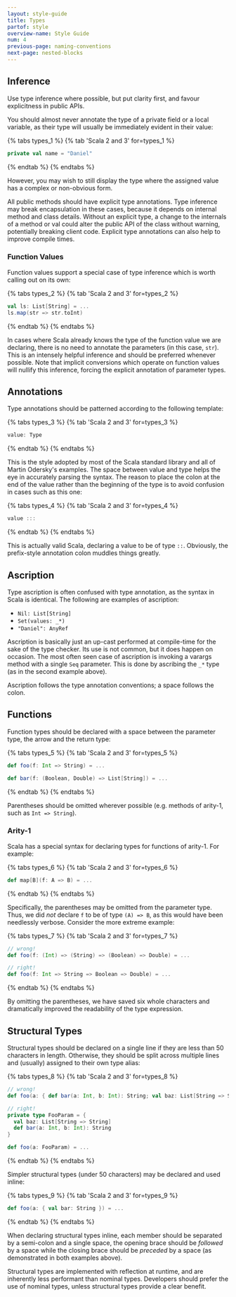 ```yaml
---
layout: style-guide
title: Types
partof: style
overview-name: Style Guide
num: 4
previous-page: naming-conventions
next-page: nested-blocks
---
```


## Inference

Use type inference where possible, but put clarity first, and favour
explicitness in public APIs.

You should almost never annotate the type of a private field or a local
variable, as their type will usually be immediately evident in
their value:

{% tabs types_1 %}
{% tab 'Scala 2 and 3' for=types_1 %}
```scala
private val name = "Daniel"
```
{% endtab %}
{% endtabs %}

However, you may wish to still display the type where the assigned value has a
complex or non-obvious form.

All public methods should have explicit type annotations.  Type inference may
break encapsulation in these cases, because it depends on internal method
and class details.  Without an explicit type, a change to the internals
of a method or val could alter the public API of the class without warning,
potentially breaking client code.  Explicit type annotations can also help
to improve compile times.

### Function Values

Function values support a special case of type inference which is worth
calling out on its own:

{% tabs types_2 %}
{% tab 'Scala 2 and 3' for=types_2 %}
```scala
val ls: List[String] = ...
ls.map(str => str.toInt)
```
{% endtab %}
{% endtabs %}

In cases where Scala already knows the type of the function value we are
declaring, there is no need to annotate the parameters (in this case,
`str`). This is an intensely helpful inference and should be preferred
whenever possible. Note that implicit conversions which operate on
function values will nullify this inference, forcing the explicit
annotation of parameter types.

## Annotations

Type annotations should be patterned according to the following
template:

{% tabs types_3 %}
{% tab 'Scala 2 and 3' for=types_3 %}
```scala
value: Type
```
{% endtab %}
{% endtabs %}

This is the style adopted by most of the Scala standard library and all
of Martin Odersky's examples. The space between value and type helps the
eye in accurately parsing the syntax. The reason to place the colon at
the end of the value rather than the beginning of the type is to avoid
confusion in cases such as this one:

{% tabs types_4 %}
{% tab 'Scala 2 and 3' for=types_4 %}
```scala
value :::
```
{% endtab %}
{% endtabs %}

This is actually valid Scala, declaring a value to be of type `::`.
Obviously, the prefix-style annotation colon muddles things greatly.

## Ascription

Type ascription is often confused with type annotation, as the syntax in
Scala is identical. The following are examples of ascription:

-   `Nil: List[String]`
-   `Set(values: _*)`
-   `"Daniel": AnyRef`

Ascription is basically just an up-cast performed at compile-time for
the sake of the type checker. Its use is not common, but it does happen
on occasion. The most often seen case of ascription is invoking a
varargs method with a single `Seq` parameter. This is done by ascribing
the `_*` type (as in the second example above).

Ascription follows the type annotation conventions; a space follows the
colon.

## Functions

Function types should be declared with a space between the parameter
type, the arrow and the return type:

{% tabs types_5 %}
{% tab 'Scala 2 and 3' for=types_5 %}
```scala
def foo(f: Int => String) = ...

def bar(f: (Boolean, Double) => List[String]) = ...
```
{% endtab %}
{% endtabs %}

Parentheses should be omitted wherever possible (e.g. methods of
arity-1, such as `Int => String`).

### Arity-1

Scala has a special syntax for declaring types for functions of arity-1.
For example:

{% tabs types_6 %}
{% tab 'Scala 2 and 3' for=types_6 %}
```scala
def map[B](f: A => B) = ...
```
{% endtab %}
{% endtabs %}

Specifically, the parentheses may be omitted from the parameter type.
Thus, we did *not* declare `f` to be of type `(A) => B`, as this would
have been needlessly verbose. Consider the more extreme example:

{% tabs types_7 %}
{% tab 'Scala 2 and 3' for=types_7 %}
```scala
// wrong!
def foo(f: (Int) => (String) => (Boolean) => Double) = ...

// right!
def foo(f: Int => String => Boolean => Double) = ...
```
{% endtab %}
{% endtabs %}

By omitting the parentheses, we have saved six whole characters and
dramatically improved the readability of the type expression.

## Structural Types

Structural types should be declared on a single line if they are less
than 50 characters in length. Otherwise, they should be split across
multiple lines and (usually) assigned to their own type alias:

{% tabs types_8 %}
{% tab 'Scala 2 and 3' for=types_8 %}
```scala
// wrong!
def foo(a: { def bar(a: Int, b: Int): String; val baz: List[String => String] }) = ...

// right!
private type FooParam = {
  val baz: List[String => String]
  def bar(a: Int, b: Int): String
}

def foo(a: FooParam) = ...
```
{% endtab %}
{% endtabs %}

Simpler structural types (under 50 characters) may be declared and used
inline:

{% tabs types_9 %}
{% tab 'Scala 2 and 3' for=types_9 %}
```scala
def foo(a: { val bar: String }) = ...
```
{% endtab %}
{% endtabs %}

When declaring structural types inline, each member should be separated
by a semi-colon and a single space, the opening brace should be
*followed* by a space while the closing brace should be *preceded* by a
space (as demonstrated in both examples above).

Structural types are implemented with reflection at runtime, and are
inherently less performant than nominal types.  Developers should
prefer the use of nominal types, unless structural types provide a
clear benefit.
